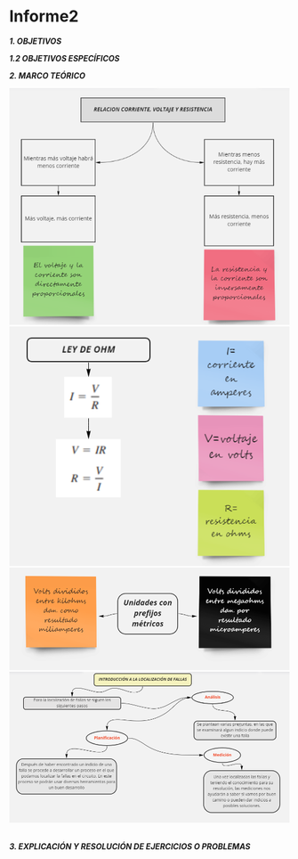 # Informe2
***1.  OBJETIVOS***



***1.2 OBJETIVOS ESPECÍFICOS***



***2.  MARCO TEÓRICO***   

![](https://github.com/smvaca2/Informe2/blob/db7498069e777f29be903f85a6e94b7db7a522e8/relacion%20v,i,r.PNG)
![](https://github.com/smvaca2/Informe2/blob/db7498069e777f29be903f85a6e94b7db7a522e8/formulas.PNG)
![](https://github.com/smvaca2/Informe2/blob/0dabf9482a4802fcbf14f6ff2aecda4445cb1b19/Unidades%20con%20prefijos%20metricos.PNG)
![](https://github.com/smvaca2/Informe2/blob/0dabf9482a4802fcbf14f6ff2aecda4445cb1b19/medicion%20fallas.PNG)
![]()

***3. EXPLICACIÓN Y RESOLUCIÓN DE EJERCICIOS O PROBLEMAS***
 
